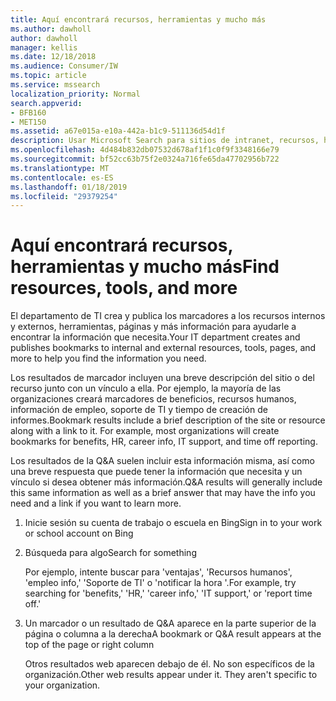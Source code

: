 ```yaml
---
title: Aquí encontrará recursos, herramientas y mucho más
ms.author: dawholl
author: dawholl
manager: kellis
ms.date: 12/18/2018
ms.audience: Consumer/IW
ms.topic: article
ms.service: mssearch
localization_priority: Normal
search.appverid:
- BFB160
- MET150
ms.assetid: a67e015a-e10a-442a-b1c9-511136d54d1f
description: Usar Microsoft Search para sitios de intranet, recursos, herramientas y vínculos a información interna
ms.openlocfilehash: 4d484b832db07532d678af1f1c0f9f3348166e79
ms.sourcegitcommit: bf52cc63b75f2e0324a716fe65da47702956b722
ms.translationtype: MT
ms.contentlocale: es-ES
ms.lasthandoff: 01/18/2019
ms.locfileid: "29379254"
---
```

# <a name="find-resources-tools-and-more"></a><span data-ttu-id="a9d7b-103">Aquí encontrará recursos, herramientas y mucho más</span><span class="sxs-lookup"><span data-stu-id="a9d7b-103">Find resources, tools, and more</span></span>

<span data-ttu-id="a9d7b-104">El departamento de TI crea y publica los marcadores a los recursos internos y externos, herramientas, páginas y más información para ayudarle a encontrar la información que necesita.</span><span class="sxs-lookup"><span data-stu-id="a9d7b-104">Your IT department creates and publishes bookmarks to internal and external resources, tools, pages, and more to help you find the information you need.</span></span>
  
<span data-ttu-id="a9d7b-p101">Los resultados de marcador incluyen una breve descripción del sitio o del recurso junto con un vínculo a ella. Por ejemplo, la mayoría de las organizaciones creará marcadores de beneficios, recursos humanos, información de empleo, soporte de TI y tiempo de creación de informes.</span><span class="sxs-lookup"><span data-stu-id="a9d7b-p101">Bookmark results include a brief description of the site or resource along with a link to it. For example, most organizations will create bookmarks for benefits, HR, career info, IT support, and time off reporting.</span></span>
  
<span data-ttu-id="a9d7b-107">Los resultados de la Q&A suelen incluir esta información misma, así como una breve respuesta que puede tener la información que necesita y un vínculo si desea obtener más información.</span><span class="sxs-lookup"><span data-stu-id="a9d7b-107">Q&A results will generally include this same information as well as a brief answer that may have the info you need and a link if you want to learn more.</span></span>
  
1. <span data-ttu-id="a9d7b-108">Inicie sesión su cuenta de trabajo o escuela en Bing</span><span class="sxs-lookup"><span data-stu-id="a9d7b-108">Sign in to your work or school account on Bing</span></span> 
    
2. <span data-ttu-id="a9d7b-109">Búsqueda para algo</span><span class="sxs-lookup"><span data-stu-id="a9d7b-109">Search for something</span></span>
    
    <span data-ttu-id="a9d7b-110">Por ejemplo, intente buscar para 'ventajas', 'Recursos humanos', 'empleo info,' 'Soporte de TI' o 'notificar la hora '.</span><span class="sxs-lookup"><span data-stu-id="a9d7b-110">For example, try searching for 'benefits,' 'HR,' 'career info,' 'IT support,' or 'report time off.'</span></span>
    
3. <span data-ttu-id="a9d7b-111">Un marcador o un resultado de Q&A aparece en la parte superior de la página o columna a la derecha</span><span class="sxs-lookup"><span data-stu-id="a9d7b-111">A bookmark or Q&A result appears at the top of the page or right column</span></span>
    
    <span data-ttu-id="a9d7b-p102">Otros resultados web aparecen debajo de él. No son específicos de la organización.</span><span class="sxs-lookup"><span data-stu-id="a9d7b-p102">Other web results appear under it. They aren't specific to your organization.</span></span>

  

